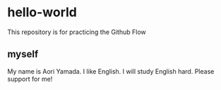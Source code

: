 # hello-world
This repository is for practicing the Github Flow
## myself
My name is Aori Yamada.
I like English.
I will study English hard.
Please support for me!
